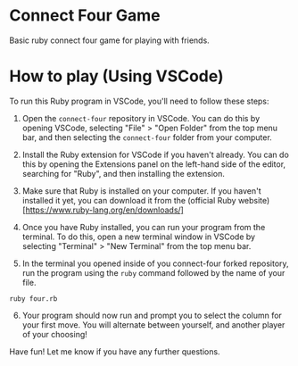 # Connect Four Game
Basic ruby connect four game for playing with friends.

# How to play (Using VSCode)
To run this Ruby program in VSCode, you'll need to follow these steps:

1. Open the `connect-four` repository in VSCode. You can do this by opening VSCode, selecting "File" > "Open Folder" from the top menu bar, and then selecting the `connect-four` folder from your computer.

2. Install the Ruby extension for VSCode if you haven't already. You can do this by opening the Extensions panel on the left-hand side of the editor, searching for "Ruby", and then installing the extension.

3. Make sure that Ruby is installed on your computer. If you haven't installed it yet, you can download it from the (official Ruby website)[https://www.ruby-lang.org/en/downloads/]

4. Once you have Ruby installed, you can run your program from the terminal. To do this, open a new terminal window in VSCode by selecting "Terminal" > "New Terminal" from the top menu bar.

5. In the terminal you opened inside of you connect-four forked repository, run the program using the `ruby` command followed by the name of your file.

```
ruby four.rb
```

6. Your program should now run and prompt you to select the column for your first move. You will alternate between yourself, and another player of your choosing!

Have fun! Let me know if you have any further questions.